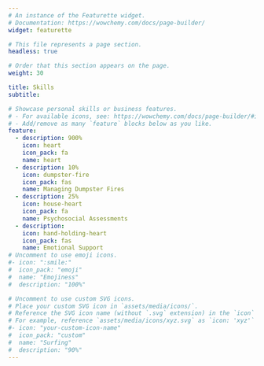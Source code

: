 ```yaml
---
# An instance of the Featurette widget.
# Documentation: https://wowchemy.com/docs/page-builder/
widget: featurette

# This file represents a page section.
headless: true

# Order that this section appears on the page.
weight: 30

title: Skills
subtitle:

# Showcase personal skills or business features.
# - For available icons, see: https://wowchemy.com/docs/page-builder/#icons
# - Add/remove as many `feature` blocks below as you like.
feature:
  - description: 900%
    icon: heart
    icon_pack: fa
    name: heart
  - description: 10%
    icon: dumpster-fire
    icon_pack: fas
    name: Managing Dumpster Fires
  - description: 25%
    icon: house-heart
    icon_pack: fa
    name: Psychosocial Assessments
  - description: 
    icon: hand-holding-heart
    icon_pack: fas
    name: Emotional Support
# Uncomment to use emoji icons.
#- icon: ":smile:"
#  icon_pack: "emoji"
#  name: "Emojiness"
#  description: "100%"

# Uncomment to use custom SVG icons.
# Place your custom SVG icon in `assets/media/icons/`.
# Reference the SVG icon name (without `.svg` extension) in the `icon` field.
# For example, reference `assets/media/icons/xyz.svg` as `icon: 'xyz'`
#- icon: "your-custom-icon-name"
#  icon_pack: "custom"
#  name: "Surfing"
#  description: "90%"
---
```

